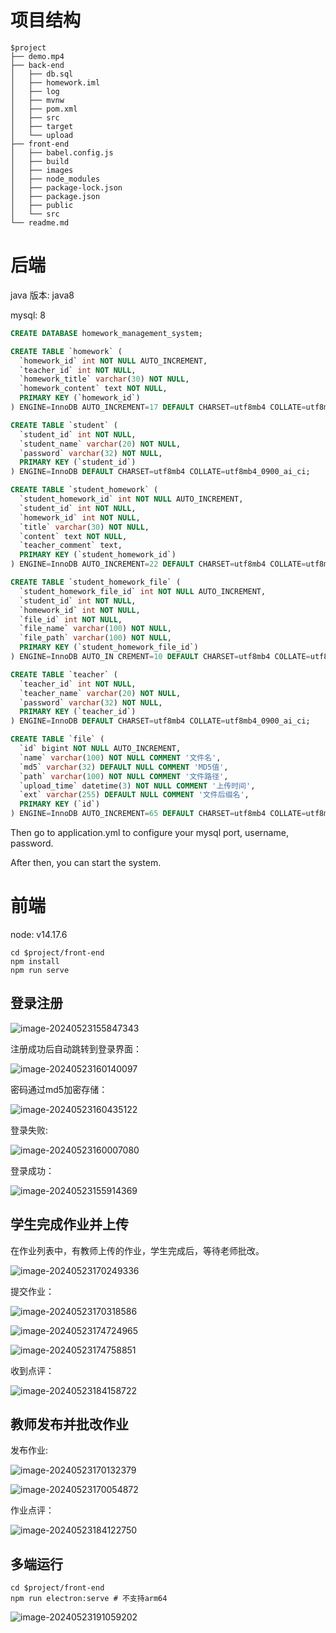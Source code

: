 # 项目结构

```shell
$project
├── demo.mp4
├── back-end
│   ├── db.sql
│   ├── homework.iml
│   ├── log
│   ├── mvnw
│   ├── pom.xml
│   ├── src
│   ├── target
│   └── upload
├── front-end
│   ├── babel.config.js
│   ├── build
│   ├── images
│   ├── node_modules
│   ├── package-lock.json
│   ├── package.json
│   ├── public
│   └── src
└── readme.md
```



# 后端



java 版本: java8

mysql: 8

```sql
CREATE DATABASE homework_management_system;

CREATE TABLE `homework` (
  `homework_id` int NOT NULL AUTO_INCREMENT,
  `teacher_id` int NOT NULL,
  `homework_title` varchar(30) NOT NULL,
  `homework_content` text NOT NULL,
  PRIMARY KEY (`homework_id`)
) ENGINE=InnoDB AUTO_INCREMENT=17 DEFAULT CHARSET=utf8mb4 COLLATE=utf8mb4_0900_ai_ci;

CREATE TABLE `student` (
  `student_id` int NOT NULL,
  `student_name` varchar(20) NOT NULL,
  `password` varchar(32) NOT NULL,
  PRIMARY KEY (`student_id`)
) ENGINE=InnoDB DEFAULT CHARSET=utf8mb4 COLLATE=utf8mb4_0900_ai_ci;

CREATE TABLE `student_homework` (
  `student_homework_id` int NOT NULL AUTO_INCREMENT,
  `student_id` int NOT NULL,
  `homework_id` int NOT NULL,
  `title` varchar(30) NOT NULL,
  `content` text NOT NULL,
  `teacher_comment` text,
  PRIMARY KEY (`student_homework_id`)
) ENGINE=InnoDB AUTO_INCREMENT=22 DEFAULT CHARSET=utf8mb4 COLLATE=utf8mb4_0900_ai_ci;

CREATE TABLE `student_homework_file` (
  `student_homework_file_id` int NOT NULL AUTO_INCREMENT,
  `student_id` int NOT NULL,
  `homework_id` int NOT NULL,
  `file_id` int NOT NULL,
  `file_name` varchar(100) NOT NULL,
  `file_path` varchar(100) NOT NULL,
  PRIMARY KEY (`student_homework_file_id`)
) ENGINE=InnoDB AUTO_IN	CREMENT=10 DEFAULT CHARSET=utf8mb4 COLLATE=utf8mb4_0900_ai_ci;

CREATE TABLE `teacher` (
  `teacher_id` int NOT NULL,
  `teacher_name` varchar(20) NOT NULL,
  `password` varchar(32) NOT NULL,
  PRIMARY KEY (`teacher_id`)
) ENGINE=InnoDB DEFAULT CHARSET=utf8mb4 COLLATE=utf8mb4_0900_ai_ci;

CREATE TABLE `file` (
  `id` bigint NOT NULL AUTO_INCREMENT,
  `name` varchar(100) NOT NULL COMMENT '文件名',
  `md5` varchar(32) DEFAULT NULL COMMENT 'MD5值',
  `path` varchar(100) NOT NULL COMMENT '文件路径',
  `upload_time` datetime(3) NOT NULL COMMENT '上传时间',
  `ext` varchar(255) DEFAULT NULL COMMENT '文件后缀名',
  PRIMARY KEY (`id`)
) ENGINE=InnoDB AUTO_INCREMENT=65 DEFAULT CHARSET=utf8mb4 COLLATE=utf8mb4_0900_ai_ci;
```



Then go to application.yml to configure your mysql port, username, password.

After then, you can start the system.

# 前端

node: v14.17.6

```
cd $project/front-end
npm install
npm run serve
```

## 登录注册

![image-20240523155847343](https://p.ipic.vip/p3j0mv.png)

注册成功后自动跳转到登录界面：

![image-20240523160140097](https://p.ipic.vip/j2fc00.png)

密码通过md5加密存储：

![image-20240523160435122](https://p.ipic.vip/shaq1s.png)

登录失败:

![image-20240523160007080](https://p.ipic.vip/k9obwb.png)

登录成功：

![image-20240523155914369](https://p.ipic.vip/ev85cf.png)

## 学生完成作业并上传

在作业列表中，有教师上传的作业，学生完成后，等待老师批改。

![image-20240523170249336](https://p.ipic.vip/2muad0.png)

提交作业：

![image-20240523170318586](https://p.ipic.vip/3wgno1.png)

![image-20240523174724965](https://p.ipic.vip/6lqv2w.png)

![image-20240523174758851](https://p.ipic.vip/lhqlmh.png)

收到点评：

![image-20240523184158722](https://p.ipic.vip/ynqg9y.png)

## 教师发布并批改作业

发布作业:

![image-20240523170132379](https://p.ipic.vip/7anj0x.png)

![image-20240523170054872](https://p.ipic.vip/2fs176.png)

作业点评：

![image-20240523184122750](https://p.ipic.vip/5mjkdj.png)



## 多端运行

```shell
cd $project/front-end
npm run electron:serve # 不支持arm64
```

![image-20240523191059202](https://p.ipic.vip/mkq7jo.png)